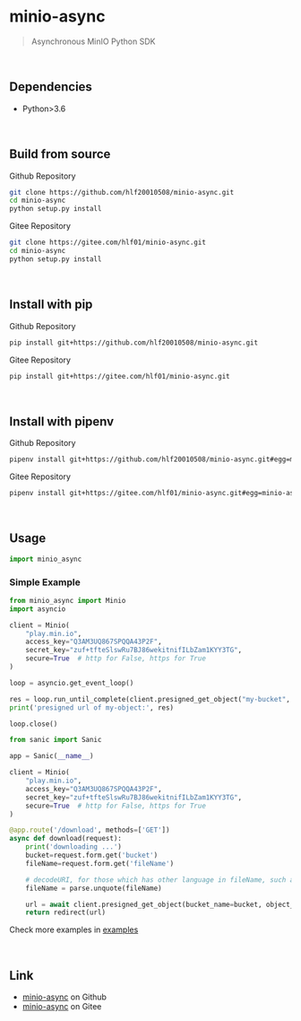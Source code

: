 # minio-async
> Asynchronous MinIO Python SDK

<br/>

## Dependencies

- Python>3.6

<br/>

## Build from source
Github Repository
```sh
git clone https://github.com/hlf20010508/minio-async.git
cd minio-async
python setup.py install
```

Gitee Repository
```sh
git clone https://gitee.com/hlf01/minio-async.git
cd minio-async
python setup.py install
```

<br/>

## Install with pip
Github Repository
```sh
pip install git+https://github.com/hlf20010508/minio-async.git
```

Gitee Repository
```sh
pip install git+https://gitee.com/hlf01/minio-async.git
```

<br/>

## Install with pipenv
Github Repository
```sh
pipenv install git+https://github.com/hlf20010508/minio-async.git#egg=minio-async
```

Gitee Repository
```sh
pipenv install git+https://gitee.com/hlf01/minio-async.git#egg=minio-async
```

<br/>

## Usage
```python
import minio_async
```

### Simple Example
```python
from minio_async import Minio
import asyncio

client = Minio(
    "play.min.io",
    access_key="Q3AM3UQ867SPQQA43P2F",
    secret_key="zuf+tfteSlswRu7BJ86wekitnifILbZam1KYY3TG",
    secure=True  # http for False, https for True
)

loop = asyncio.get_event_loop()

res = loop.run_until_complete(client.presigned_get_object("my-bucket", "my-object"))
print('presigned url of my-object:', res)

loop.close()
```

```python
from sanic import Sanic

app = Sanic(__name__)

client = Minio(
    "play.min.io",
    access_key="Q3AM3UQ867SPQQA43P2F",
    secret_key="zuf+tfteSlswRu7BJ86wekitnifILbZam1KYY3TG",
    secure=True  # http for False, https for True
)

@app.route('/download', methods=['GET'])
async def download(request):
    print('downloading ...')
    bucket=request.form.get('bucket')
    fileName=request.form.get('fileName')

    # decodeURI, for those which has other language in fileName, such as Chinese, Japanese, Korean
    fileName = parse.unquote(fileName)

    url = await client.presigned_get_object(bucket_name=bucket, object_name=fileName)
    return redirect(url)
```

Check more examples in <a href="https://github.com/hlf20010508/minio-async/tree/master/examples">examples</a>

<br/>

## Link
- <a href="https://github.com/hlf20010508/minio-async.git">minio-async</a> on Github
- <a href="https://gitee.com/hlf01/minio-async.git">minio-async</a> on Gitee
